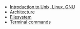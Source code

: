 - [Introduction to Unix, Linux, GNU](introduction.md)
- [Architecture](architecture.md)
- [Filesystem](filesystem.md)
- [Terminal commands](commands/index.md)

